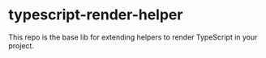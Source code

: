 # typescript-render-helper
This repo is the base lib for extending helpers to render TypeScript in your project.
